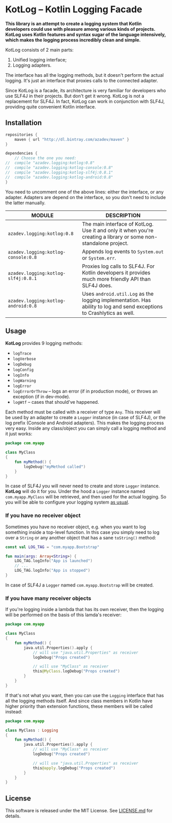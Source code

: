 # KotLog – Kotlin Logging Facade

**This library is an attempt to create a logging system that Kotlin developers could use with pleasure among various kinds of projects. KotLog uses Kotlin features and syntax sugar of the language intensively, which makes the logging process incredibly clean and simple.**

KotLog consists of 2 main parts:
1) Unified logging interface;
2) Logging adapters.

The interface has all the logging methods, but it doesn't perform the actual logging. It's just an interface that proxies calls to the connected adapter.

Since KotLog is a facade, its architecture is very familiar for developers who use SLF4J in their projects. But don't get it wrong. KotLog is not a replacement for SLF4J. In fact, KotLog can work in conjunction with SLF4J, providing quite convenient Kotlin interface.

## Installation

```gradle
repositories {
	maven { url "http://dl.bintray.com/azadev/maven" }
}

dependencies {
	// Choose the one you need:
//	compile "azadev.logging:kotlog:0.8"
//	compile "azadev.logging:kotlog-console:0.8"
//	compile "azadev.logging:kotlog-slf4j:0.8.1"
//	compile "azadev.logging:kotlog-android:0.8"
} 
```

You need to uncomment one of the above lines: either the interface, or any adapter. Adapters are depend on the interface, so you don't need to include the latter manually.

MODULE | DESCRIPTION
---- | ----
`azadev.logging:kotlog:0.8` | The main interface of KotLog. Use it and only it when you're creating a library or some non-standalone project.
`azadev.logging:kotlog-console:0.8` | Appends log events to `System.out` or `System.err`.
`azadev.logging:kotlog-slf4j:0.8.1` | Proxies log calls to SLF4J. For Kotlin developers it provides much more friendly API than SLF4J does.
`azadev.logging:kotlog-android:0.8` | Uses `android.util.Log` as the logging implementation. Has ability to log and send exceptions to Crashlytics as well.

## Usage

**KotLog** provides 9 logging methods:
- `logTrace`
- `logVerbose`
- `logDebug`
- `logConfig`
- `logInfo`
- `logWarning`
- `logError`
- `logErrorOrThrow` – logs an error (if in production mode), or throws an exception (if in dev-mode).
- `logWtf` – cases that should've happened.

Each method must be called with a receiver of type `Any`. This receiver will be used by an adapter to create a `Logger` instance (in case of SLF4J), or the log prefix (Console and Android adapters). This makes the logging process very easy. Inside any class/object you can simply call a logging method and it just works:

```kotlin
package com.myapp

class MyClass
{
	fun myMethod() {
		logDebug("myMethod called")
	}
}
```

In case of SLF4J you will never need to create and store `Logger` instance. **KotLog** will do it for you. Under the hood a `Logger` instance named `com.myapp.MyClass` will be retrieved, and then used for the actual logging. So you will be able to configure your logging system [as usual](https://logback.qos.ch/manual/configuration.html).

### If you have no receiver object

Sometimes you have no receiver object, e.g. when you want to log something inside a top-level function. In this case you simply need to log over a `String` or any another object that has a sane `toString()` method:

```kotlin
const val LOG_TAG = "com.myapp.Bootstrap"

fun main(args: Array<String>) {
	LOG_TAG.logInfo("App is launched")
	// ...
	LOG_TAG.logInfo("App is stopped")
}
```

In case of SLF4J a `Logger` named `com.myapp.Bootstrap` will be created.

### If you have many receiver objects

If you're logging inside a lambda that has its own receiver, then the logging will be performed on the basis of this lamda's receiver:

```kotlin
package com.myapp

class MyClass
{
	fun myMethod() {
		java.util.Properties().apply {
			// will use "java.util.Properties" as receiver
			logDebug("Props created")

			// will use "MyClass" as receiver
			this@MyClass.logDebug("Props created")
		}
	}
}
```

If that's not what you want, then you can use the `Logging` interface that has all the logging methods itself. And since class members in Kotlin have higher priority than extension functions, these members will be called instead:

```kotlin
package com.myapp

class MyClass : Logging
{
	fun myMethod() {
		java.util.Properties().apply {
			// will use "MyClass" as receiver
			logDebug("Props created")

			// will use "java.util.Properties" as receiver
			this@apply.logDebug("Props created")
		}
	}
}
```

## License

This software is released under the MIT License.
See [LICENSE.md](LICENSE.md) for details.
